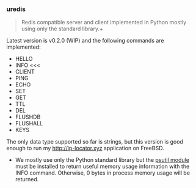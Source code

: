 ### uredis
> Redis compatible server and client implemented in Python mostly using only the standard library.+

Latest version is v0.2.0 (WIP) and the following commands are implemented:

* HELLO
* INFO <<<
* CLIENT
* PING
* ECHO
* SET
* GET
* TTL
* DEL
* FLUSHDB
* FLUSHALL
* KEYS

The only data type supported so far is strings, but this version
is good enough to run my http://ip-locator.xyz application on FreeBSD.

+ We mostly use only the Python standard library but the [psutil module](https://pypi.org/project/psutil)
must be installed to return useful memory usage information with the INFO command. Otherwise, 0 bytes in process memory usage will be returned.

